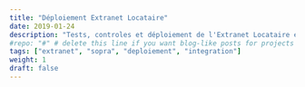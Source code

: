 ```yaml
---
title: "Déploiement Extranet Locataire"
date: 2019-01-24
description: "Tests, controles et déploiement de l'Extranet Locataire et de l'AML"
#repo: "#" # delete this line if you want blog-like posts for projects
tags: ["extranet", "sopra", "deploiement", "integration"]
weight: 1
draft: false
---
```



